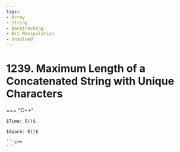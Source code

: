 ```yaml
---
tags:
- Array
- String
- Backtracking
- Bit Manipulation
- Unsolved
---
```



# 1239. Maximum Length of a Concatenated String with Unique Characters

=== "C++"

    $Time: O()$

    $Space: O()$

    ```c++
    ```